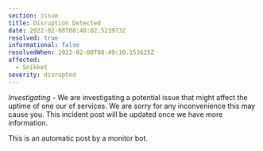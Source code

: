```yaml
---
section: issue
title: Disruption Detected
date: 2022-02-08T08:48:02.521973Z
resolved: true
informational: false
resolvedWhen: 2022-02-08T08:49:10.153615Z
affected:
  - Snikket
severity: disrupted
---
```

*Investigating* - We are investigating a potential issue that might affect the uptime of one our of services. We are sorry for any inconvenience this may cause you. This incident post will be updated once we have more information.

This is an automatic post by a monitor bot.
        